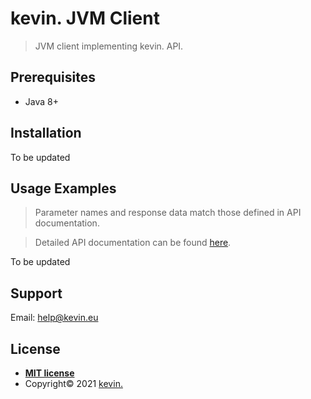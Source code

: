 # kevin. JVM Client

> JVM client implementing kevin. API.

## Prerequisites

- Java 8+

## Installation

To be updated

## Usage Examples

> Parameter names and response data match those defined in API documentation.

> Detailed API documentation can be found <a href="https://docs.getkevin.eu/public/platform" target="_blank">here</a>.

To be updated

## Support

Email: help@kevin.eu

## License

- **[MIT license](http://opensource.org/licenses/mit-license.php)**
- Copyright© 2021 <a href="https://www.getkevin.eu/" target="_blank">kevin.</a>
